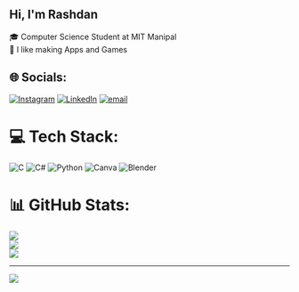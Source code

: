## Hi, I'm Rashdan

🎓 Computer Science Student at MIT Manipal <br/>
📱 I like making Apps and Games


## 🌐 Socials:
[![Instagram](https://img.shields.io/badge/Instagram-%23E4405F.svg?logo=Instagram&logoColor=white)](https://instagram.com/sheikh_rashdan) [![LinkedIn](https://img.shields.io/badge/LinkedIn-%230077B5.svg?logo=linkedin&logoColor=white)](https://linkedin.com/in/sheikh-mohamed-rashdan-bb31a9343) [![email](https://img.shields.io/badge/Email-D14836?logo=gmail&logoColor=white)](mailto:sheikhmohamedrashdan@gmail.com) 

# 💻 Tech Stack:
![C](https://img.shields.io/badge/c-%2300599C.svg?style=for-the-badge&logo=c&logoColor=white) ![C#](https://img.shields.io/badge/c%23-%23239120.svg?style=for-the-badge&logo=csharp&logoColor=white) ![Python](https://img.shields.io/badge/python-3670A0?style=for-the-badge&logo=python&logoColor=ffdd54) ![Canva](https://img.shields.io/badge/Canva-%2300C4CC.svg?style=for-the-badge&logo=Canva&logoColor=white) ![Blender](https://img.shields.io/badge/blender-%23F5792A.svg?style=for-the-badge&logo=blender&logoColor=white)
# 📊 GitHub Stats:
![](https://github-readme-stats.vercel.app/api?username=Sheikh-Rashdan&theme=tokyonight&hide_border=false&include_all_commits=true&count_private=false)<br/>
![](https://nirzak-streak-stats.vercel.app/?user=Sheikh-Rashdan&theme=tokyonight&hide_border=false)<br/>
![](https://github-readme-stats.vercel.app/api/top-langs/?username=Sheikh-Rashdan&theme=tokyonight&hide_border=false&include_all_commits=true&count_private=false&layout=compact)

---
[![](https://visitcount.itsvg.in/api?id=Sheikh-Rashdan&icon=0&color=11)](https://visitcount.itsvg.in)

<!-- Proudly created with GPRM ( https://gprm.itsvg.in ) -->
